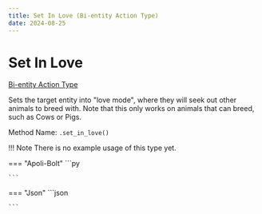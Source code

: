 ```yaml
---
title: Set In Love (Bi-entity Action Type)
date: 2024-08-25
---
```


# Set In Love

[Bi-entity Action Type](../bientity_action_types.md)

Sets the target entity into "love mode", where they will seek out other animals to breed with. Note that this only works on animals that can breed, such as Cows or Pigs.

Method Name: `.set_in_love()`

!!! Note
    There is no example usage of this type yet.

=== "Apoli-Bolt"
    ```py

    ```
=== "Json"
    ```json
    
    ```